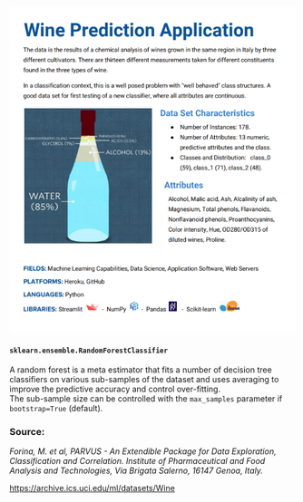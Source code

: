 <img src="wpa.png">

#### `sklearn.ensemble.RandomForestClassifier`
A random forest is a meta estimator that fits a number of decision tree classifiers on various sub-samples of the dataset and uses averaging to improve the predictive accuracy and control over-fitting. <br /> The sub-sample size can be controlled with the `max_samples` parameter if `bootstrap=True` (default).

### Source:
*Forina, M. et al, PARVUS - An Extendible Package for Data Exploration, Classification and Correlation.
Institute of Pharmaceutical and Food Analysis and Technologies, Via Brigata Salerno, 16147 Genoa, Italy.*

https://archive.ics.uci.edu/ml/datasets/Wine
